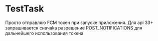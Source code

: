 # TestTask
Просто отправляю FCM токен при запуске приложения.
Для api 33+ запрашивается сначаkа разрешение POST_NOTIFICATIONS для дальнейшего использования токена.
